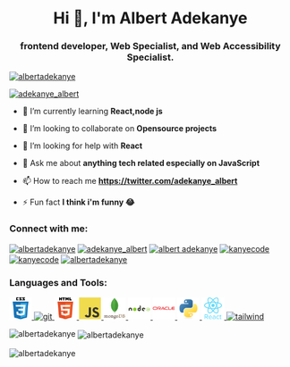 <h1 align="center">Hi 👋, I'm Albert Adekanye</h1>
<h3 align="center">frontend developer, Web Specialist, and Web Accessibility Specialist.</h3>

<p align="left"> <a href="https://github.com/ryo-ma/github-profile-trophy"><img src="https://github-profile-trophy.vercel.app/?username=albertadekanye" alt="albertadekanye" /></a> </p>

<p align="left"> <a href="https://twitter.com/adekanye_albert" target="blank"><img src="https://img.shields.io/twitter/follow/adekanye_albert?logo=twitter&style=for-the-badge" alt="adekanye_albert" /></a> </p>

- 🌱 I’m currently learning **React,node js**

- 👯 I’m looking to collaborate on **Opensource projects**

- 🤝 I’m looking for help with **React**

- 💬 Ask me about **anything tech related especially on JavaScript**

- 📫 How to reach me **https://twitter.com/adekanye_albert**

- ⚡ Fun fact **I think i'm funny 😂**

<h3 align="left">Connect with me:</h3>
<p align="left">
<a href="https://dev.to/albertadekanye" target="blank"><img align="center" src="https://raw.githubusercontent.com/rahuldkjain/github-profile-readme-generator/master/src/images/icons/Social/devto.svg" alt="albertadekanye" height="30" width="40" /></a>
<a href="https://twitter.com/adekanye_albert" target="blank"><img align="center" src="https://raw.githubusercontent.com/rahuldkjain/github-profile-readme-generator/master/src/images/icons/Social/twitter.svg" alt="adekanye_albert" height="30" width="40" /></a>
<a href="https://linkedin.com/in/albert adekanye" target="blank"><img align="center" src="https://raw.githubusercontent.com/rahuldkjain/github-profile-readme-generator/master/src/images/icons/Social/linked-in-alt.svg" alt="albert adekanye" height="30" width="40" /></a>
<a href="https://instagram.com/kanyecode" target="blank"><img align="center" src="https://raw.githubusercontent.com/rahuldkjain/github-profile-readme-generator/master/src/images/icons/Social/instagram.svg" alt="kanyecode" height="30" width="40" /></a>
<a href="https://hashnode.com/kanyecode" target="blank"><img align="center" src="https://raw.githubusercontent.com/rahuldkjain/github-profile-readme-generator/master/src/images/icons/Social/hashnode.svg" alt="kanyecode" height="30" width="40" /></a>
<a href="https://www.leetcode.com/albertadekanye" target="blank"><img align="center" src="https://raw.githubusercontent.com/rahuldkjain/github-profile-readme-generator/master/src/images/icons/Social/leet-code.svg" alt="albertadekanye" height="30" width="40" /></a>
</p>

<h3 align="left">Languages and Tools:</h3>
<p align="left"> <a href="https://www.w3schools.com/css/" target="_blank" rel="noreferrer"> <img src="https://raw.githubusercontent.com/devicons/devicon/master/icons/css3/css3-original-wordmark.svg" alt="css3" width="40" height="40"/> </a> <a href="https://git-scm.com/" target="_blank" rel="noreferrer"> <img src="https://www.vectorlogo.zone/logos/git-scm/git-scm-icon.svg" alt="git" width="40" height="40"/> </a> <a href="https://www.w3.org/html/" target="_blank" rel="noreferrer"> <img src="https://raw.githubusercontent.com/devicons/devicon/master/icons/html5/html5-original-wordmark.svg" alt="html5" width="40" height="40"/> </a> <a href="https://developer.mozilla.org/en-US/docs/Web/JavaScript" target="_blank" rel="noreferrer"> <img src="https://raw.githubusercontent.com/devicons/devicon/master/icons/javascript/javascript-original.svg" alt="javascript" width="40" height="40"/> </a> <a href="https://www.mongodb.com/" target="_blank" rel="noreferrer"> <img src="https://raw.githubusercontent.com/devicons/devicon/master/icons/mongodb/mongodb-original-wordmark.svg" alt="mongodb" width="40" height="40"/> </a> <a href="https://nodejs.org" target="_blank" rel="noreferrer"> <img src="https://raw.githubusercontent.com/devicons/devicon/master/icons/nodejs/nodejs-original-wordmark.svg" alt="nodejs" width="40" height="40"/> </a> <a href="https://www.oracle.com/" target="_blank" rel="noreferrer"> <img src="https://raw.githubusercontent.com/devicons/devicon/master/icons/oracle/oracle-original.svg" alt="oracle" width="40" height="40"/> </a> <a href="https://www.python.org" target="_blank" rel="noreferrer"> <img src="https://raw.githubusercontent.com/devicons/devicon/master/icons/python/python-original.svg" alt="python" width="40" height="40"/> </a> <a href="https://reactjs.org/" target="_blank" rel="noreferrer"> <img src="https://raw.githubusercontent.com/devicons/devicon/master/icons/react/react-original-wordmark.svg" alt="react" width="40" height="40"/> </a> <a href="https://tailwindcss.com/" target="_blank" rel="noreferrer"> <img src="https://www.vectorlogo.zone/logos/tailwindcss/tailwindcss-icon.svg" alt="tailwind" width="40" height="40"/> </a> </p>

<p><img align="left" src="https://github-readme-stats.vercel.app/api/top-langs?username=albertadekanye&show_icons=true&locale=en&layout=compact" alt="albertadekanye" /></p>

<p>&nbsp;<img align="center" src="https://github-readme-stats.vercel.app/api?username=albertadekanye&show_icons=true&locale=en" alt="albertadekanye" /></p>

<p><img align="center" src="https://github-readme-streak-stats.herokuapp.com/?user=albertadekanye&" alt="albertadekanye" /></p>

